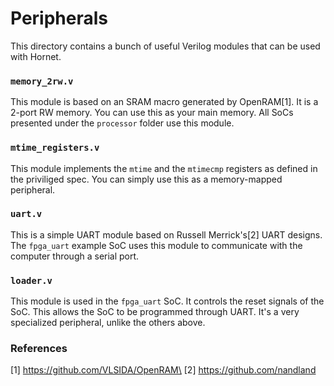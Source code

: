 # Peripherals
This directory contains a bunch of useful Verilog modules that can be used with Hornet.

### `memory_2rw.v`
This module is based on an SRAM macro generated by OpenRAM[1]. It is a 2-port RW memory. You can use this as your main memory. All SoCs presented under the `processor` folder use this module.

### `mtime_registers.v`
This module implements the `mtime` and the `mtimecmp` registers as defined in the priviliged spec. You can simply use this as a memory-mapped peripheral.

### `uart.v`
This is a simple UART module based on Russell Merrick's[2] UART designs. The `fpga_uart` example SoC uses this module to communicate with the computer through a serial port.

### `loader.v`
This module is used in the `fpga_uart` SoC. It controls the reset signals of the SoC. This allows the SoC to be programmed through UART. It's a very specialized peripheral, unlike the others above.

### References
[1] https://github.com/VLSIDA/OpenRAM\
[2] https://github.com/nandland
